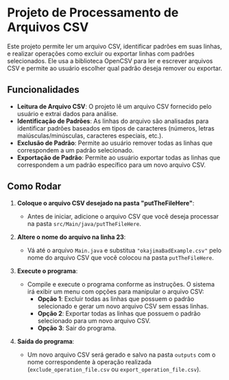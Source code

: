 # Projeto de Processamento de Arquivos CSV

Este projeto permite ler um arquivo CSV, identificar padrões em suas linhas, e realizar operações como excluir ou exportar linhas com padrões selecionados. Ele usa a biblioteca OpenCSV para ler e escrever arquivos CSV e permite ao usuário escolher qual padrão deseja remover ou exportar.

## Funcionalidades

- **Leitura de Arquivo CSV**: O projeto lê um arquivo CSV fornecido pelo usuário e extrai dados para análise.
- **Identificação de Padrões**: As linhas do arquivo são analisadas para identificar padrões baseados em tipos de caracteres (números, letras maiúsculas/minúsculas, caracteres especiais, etc.).
- **Exclusão de Padrão**: Permite ao usuário remover todas as linhas que correspondem a um padrão selecionado.
- **Exportação de Padrão**: Permite ao usuário exportar todas as linhas que correspondem a um padrão específico para um novo arquivo CSV.

## Como Rodar
1. **Coloque o arquivo CSV desejado na pasta "putTheFileHere"**:
    - Antes de iniciar, adicione o arquivo CSV que você deseja processar na pasta `src/Main/java/putTheFileHere`.

2. **Altere o nome do arquivo na linha 23**:
    - Vá até o arquivo `Main.java` e substitua `"okajimaBadExample.csv"` pelo nome do arquivo CSV que você colocou na pasta `putTheFileHere`.

3. **Execute o programa**: 

    - Compile e execute o programa conforme as instruções. O sistema irá exibir um menu com opções para manipular o arquivo CSV:
        - **Opção 1**: Excluir todas as linhas que possuem o padrão selecionado e gerar um novo arquivo CSV sem essas linhas.
        - **Opção 2**: Exportar todas as linhas que possuem o padrão selecionado para um novo arquivo CSV.
        - **Opção 3**: Sair do programa.

4. **Saída do programa**:
    - Um novo arquivo CSV será gerado e salvo na pasta `outputs` com o nome correspondente à operação realizada (`exclude_operation_file.csv` ou `export_operation_file.csv`).
